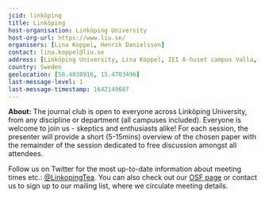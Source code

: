 ```yaml
---
jcid: linköping
title: Linköping 
host-organisation: Linköping University
host-org-url: https://www.liu.se/ 
organisers: [Lina Koppel, Henrik Danielsson] 
contact: lina.koppel@liu.se
address: [Linköping University, Lina Koppel, IEI A-huset campus Valla, 58183 Linköping]
country: Sweden
geolocation: [58.4038916, 15.4703496]
last-message-level: 1
last-message-timestamp: 1642149687
---
```

**About:**
The journal club is open to everyone across Linköping University, from any discipline or department (all campuses included). Everyone is welcome to join us - skeptics and enthusiasts alike! For each session, the presenter will provide a short (5-15mins) overview of the chosen paper with the remainder of the session dedicated to free discussion amongst all attendees.

Follow us on Twitter for the most up-to-date information about meeting times etc.: [@LinkopingTea](https://twitter.com/LinkopingTea). You can also check out our [OSF page](https://osf.io/cfby7/) or contact us to sign up to our mailing list, where we circulate meeting details.
